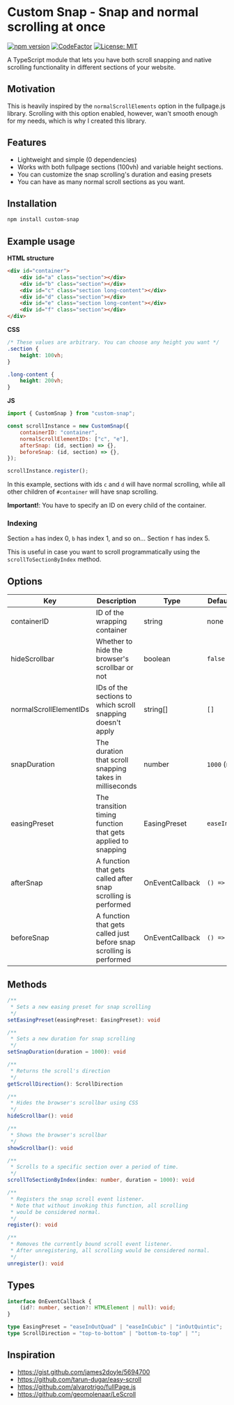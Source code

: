 # Custom Snap - Snap and normal scrolling at once

[![npm version](https://badge.fury.io/js/custom-snap.svg)](https://badge.fury.io/js/custom-snap)
[![CodeFactor](https://www.codefactor.io/repository/github/hasanmothaffar/custom-snap/badge/master)](https://www.codefactor.io/repository/github/hasanmothaffar/custom-snap/overview/master)
[![License: MIT](https://img.shields.io/badge/License-MIT-yellow.svg)](LICENSE)

A TypeScript module that lets you have both scroll snapping and native scrolling functionality in different sections of your website.

## Motivation

This is heavily inspired by the `normalScrollElements` option in the fullpage.js library. Scrolling with this option enabled, however, wan't smooth enough for my needs, which is why I created this library.

## Features

-   Lightweight and simple (0 dependencies)
-   Works with both fullpage sections (100vh) and variable height sections.
-   You can customize the snap scrolling's duration and easing presets
-   You can have as many normal scroll sections as you want.

## Installation

```sh
npm install custom-snap
```

## Example usage

**HTML structure**

```html
<div id="container">
	<div id="a" class="section"></div>
	<div id="b" class="section"></div>
	<div id="c" class="section long-content"></div>
	<div id="d" class="section"></div>
	<div id="e" class="section long-content"></div>
	<div id="f" class="section"></div>
</div>
```

**CSS**

```css
/* These values are arbitrary. You can choose any height you want */
.section {
	height: 100vh;
}

.long-content {
	height: 200vh;
}
```

**JS**

```js
import { CustomSnap } from "custom-snap";

const scrollInstance = new CustomSnap({
	containerID: "container",
	normalScrollElementIDs: ["c", "e"],
	afterSnap: (id, section) => {},
	beforeSnap: (id, section) => {},
});

scrollInstance.register();
```

In this example, sections with ids `c` and `d` will have normal scrolling, while all other children of `#container` will have snap scrolling.

**Important!**: You have to specify an ID on every child of the container.

### Indexing

Section `a` has index 0, `b` has index 1, and so on... Section `f` has index 5.

This is useful in case you want to scroll programmatically using the `scrollToSectionByIndex` method.

## Options

| Key                    | Description                                                         | Type            | Default value   |
| ---------------------- | ------------------------------------------------------------------- | --------------- | --------------- |
| containerID            | ID of the wrapping container                                        | string          | none            |
| hideScrollbar          | Whether to hide the browser's scrollbar or not                      | boolean         | `false`         |
| normalScrollElementIDs | IDs of the sections to which scroll snapping doesn't apply          | string[]        | `[]`            |
| snapDuration           | The duration that scroll snapping takes in milliseconds             | number          | `1000` (ms)     |
| easingPreset           | The transition timing function that gets applied to snapping        | EasingPreset    | `easeInOutQuad` |
| afterSnap              | A function that gets called after snap scrolling is performed       | OnEventCallback | `() => {}`      |
| beforeSnap             | A function that gets called just before snap scrolling is performed | OnEventCallback | `() => {}`      |

## Methods

```ts
/**
 * Sets a new easing preset for snap scrolling
 */
setEasingPreset(easingPreset: EasingPreset): void

/**
 * Sets a new duration for snap scrolling
 */
setSnapDuration(duration = 1000): void

/**
 * Returns the scroll's direction
 */
getScrollDirection(): ScrollDirection

/**
 * Hides the browser's scrollbar using CSS
 */
hideScrollbar(): void

/**
 * Shows the browser's scrollbar
 */
showScrollbar(): void

/**
 * Scrolls to a specific section over a period of time.
 */
scrollToSectionByIndex(index: number, duration = 1000): void

/**
 * Registers the snap scroll event listener.
 * Note that without invoking this function, all scrolling
 * would be considered normal.
 */
register(): void

/**
 * Removes the currently bound scroll event listener.
 * After unregistering, all scrolling would be considered normal.
 */
unregister(): void
```

## Types

```ts
interface OnEventCallback {
	(id?: number, section?: HTMLElement | null): void;
}

type EasingPreset = "easeInOutQuad" | "easeInCubic" | "inOutQuintic";
type ScrollDirection = "top-to-bottom" | "bottom-to-top" | "";
```

## Inspiration

-   https://gist.github.com/james2doyle/5694700
-   https://github.com/tarun-dugar/easy-scroll
-   https://github.com/alvarotrigo/fullPage.js
-   https://github.com/geomolenaar/LeScroll
